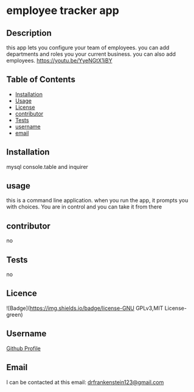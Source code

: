 # employee tracker app
 
## Description
 
this app lets you configure your team of employees. you can add departments and roles you your current business. you can also add employees. 
https://youtu.be/YyeNGtX1iBY
 
## Table of Contents
 
* [Installation](#Installation) 
* [Usage](#Usage) 
* [License](#License) 
* [contributor](#contributor) 
* [Tests](#Tests)
* [username](#username) 
* [email](#email)
 
## Installation
 
mysql console.table and inquirer
 
## usage

this is a command line application. when you run the app, it prompts you with choices. You are in control and you can take it from there
 
## contributor 
 
no
 
## Tests
no
 
## Licence

![Badge](https://img.shields.io/badge/license-GNU GPLv3,MIT License-green)
 
## Username

[Github Profile](https://github.com/neyneyalldayday/)
 
## Email

I can be contacted at this email: <drfrankenstein123@gmail.com>
